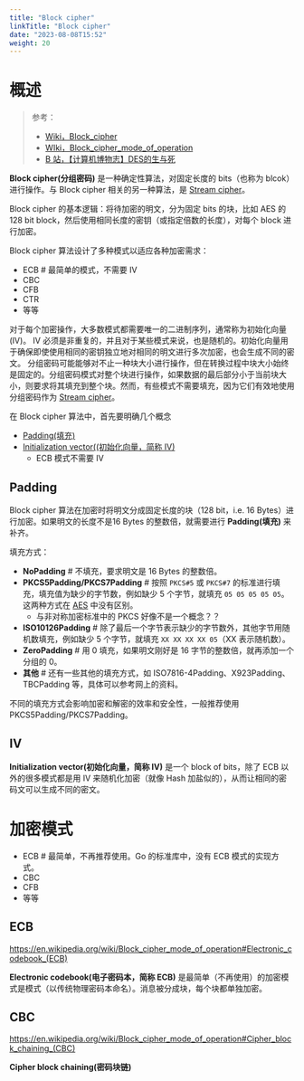 ```yaml
---
title: "Block cipher"
linkTitle: "Block cipher"
date: "2023-08-08T15:52"
weight: 20
---
```


# 概述

> 参考：
>
> - [Wiki，Block_cipher](https://en.wikipedia.org/wiki/Block_cipher)
> - [WIki，Block_cipher_mode_of_operation](https://en.wikipedia.org/wiki/Block_cipher_mode_of_operation)
> - [B 站，【计算机博物志】DES的生与死](https://www.bilibili.com/video/BV1qW4y1L7tN)

**Block cipher(分组密码)** 是一种确定性算法，对固定长度的 bits（也称为 blcok）进行操作。与 Block cipher 相关的另一种算法，是 [Stream cipher](/docs/7.信息安全/Cryptography/Cipher/Stream%20cipher.md)。

Block cipher 的基本逻辑：将待加密的明文，分为固定 bits 的块，比如 AES 的 128 bit block，然后使用相同长度的密钥（或指定倍数的长度），对每个 block 进行加密。

Block cipher 算法设计了多种模式以适应各种加密需求：

- ECB # 最简单的模式，不需要 IV
- CBC
- CFB
- CTR
- 等等

对于每个加密操作，大多数模式都需要唯一的二进制序列，通常称为初始化向量 (IV)。 IV 必须是非重复的，并且对于某些模式来说，也是随机的。初始化向量用于确保即使使用相同的密钥独立地对相同的明文进行多次加密，也会生成不同的密文。 分组密码可能能够对不止一种块大小进行操作，但在转换过程中块大小始终是固定的。分组密码模式对整个块进行操作，如果数据的最后部分小于当前块大小，则要求将其填充到整个块。然而，有些模式不需要填充，因为它们有效地使用分组密码作为 [Stream cipher](/docs/7.信息安全/Cryptography/Cipher/Stream%20cipher.md)。

在 Block cipher 算法中，首先要明确几个概念

- [Padding(填充)](#padding)
- [Initialization vector((初始化向量，简称 IV)](#iv)
  - ECB 模式不需要 IV

## Padding

Block cipher 算法在加密时将明文分成固定长度的块（128 bit，i.e. 16 Bytes）进行加密。如果明文的长度不是16 Bytes 的整数倍，就需要进行 **Padding(填充)** 来补齐。

填充方式：

- **NoPadding** # 不填充，要求明文是 16 Bytes 的整数倍。
- **PKCS5Padding/PKCS7Padding** # 按照 `PKCS#5` 或 `PKCS#7` 的标准进行填充，填充值为缺少的字节数，例如缺少 5 个字节，就填充 `05 05 05 05 05`。这两种方式在 [AES](/docs/7.信息安全/Cryptography/对称密钥加密/AES.md) 中没有区别。
  - 与非对称加密标准中的 PKCS 好像不是一个概念？？
- **ISO10126Padding** # 除了最后一个字节表示缺少的字节数外，其他字节用随机数填充，例如缺少 5 个字节，就填充 `XX XX XX XX 05`（XX 表示随机数）。
- **ZeroPadding** # 用 0 填充，如果明文刚好是 16 字节的整数倍，就再添加一个分组的 0。
- **其他** # 还有一些其他的填充方式，如 ISO7816-4Padding、X923Padding、TBCPadding 等，具体可以参考网上的资料。

不同的填充方式会影响加密和解密的效率和安全性，一般推荐使用 PKCS5Padding/PKCS7Padding。

## IV

**Initialization vector(初始化向量，简称 IV)** 是一个 block of bits，除了 ECB 以外的很多模式都是用 IV 来随机化加密（就像 Hash 加盐似的），从而让相同的密码文可以生成不同的密文。

# 加密模式

- ECB # 最简单，不再推荐使用。Go 的标准库中，没有 ECB 模式的实现方式。
- CBC
- CFB
- 等等

## ECB

https://en.wikipedia.org/wiki/Block_cipher_mode_of_operation#Electronic_codebook_(ECB)

**Electronic codebook(电子密码本，简称 ECB)** 是最简单（不再使用）的加密模式是模式（以传统物理密码本命名）。消息被分成块，每个块都单独加密。

## CBC

https://en.wikipedia.org/wiki/Block_cipher_mode_of_operation#Cipher_block_chaining_(CBC)

**Cipher block chaining(密码块链)**
